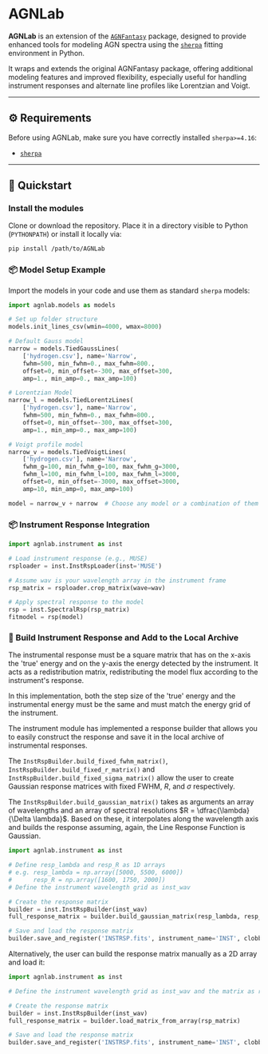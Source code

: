 # AGNLab

**AGNLab** is an extension of the [`AGNFantasy`](https://fantasy-agn.readthedocs.io/en/latest/) package, designed to provide enhanced tools for modeling AGN spectra using the [`sherpa`](https://sherpa.readthedocs.io/en/4.17.0/install.html) fitting environment in Python.

It wraps and extends the original AGNFantasy package, offering additional modeling features and improved flexibility, especially useful for handling instrument responses and alternate line profiles like Lorentzian and Voigt.

---

## ⚙️ Requirements

Before using AGNLab, make sure you have correctly installed `sherpa>=4.16`:

- [`sherpa`](https://parameter-sherpa.readthedocs.io/en/latest/gettingstarted/installation.html)

<!-- > ⚠️ **Important Note for macOS/Apple Silicon users**  
> AGNFantasy has strict and sometimes incompatible requirements on certain platforms (e.g. Apple Silicon).  
> However, the PyPI distribution only enforces dependencies from `sherpa`, and once `sherpa` is installed, most AGNFantasy functionality works fine.  
> AGNLab is designed to minimize dependence on AGNFantasy internals, so you may safely bypass some of the strict requirements. -->

---
## 🚀 Quickstart

### Install the modules
Clone or download the repository.
Place it in a directory visible to Python (`PYTHONPATH`) or install it locally via:
```bash
pip install /path/to/AGNLab
```

### 📦 Model Setup Example
Import the models in your code and use them as standard `sherpa` models:
```python
import agnlab.models as models

# Set up folder structure
models.init_lines_csv(wmin=4000, wmax=8000)

# Default Gauss model
narrow = models.TiedGaussLines(
    ['hydrogen.csv'], name='Narrow',
    fwhm=500, min_fwhm=0., max_fwhm=800.,
    offset=0, min_offset=-300, max_offset=300,
    amp=1., min_amp=0., max_amp=100)

# Lorentzian Model
narrow_l = models.TiedLorentzLines(
    ['hydrogen.csv'], name='Narrow',
    fwhm=500, min_fwhm=0., max_fwhm=800.,
    offset=0, min_offset=-300, max_offset=300,
    amp=1., min_amp=0., max_amp=100)

# Voigt profile model
narrow_v = models.TiedVoigtLines(
    ['hydrogen.csv'], name='Narrow',
    fwhm_g=100, min_fwhm_g=100, max_fwhm_g=3000,
    fwhm_l=100, min_fwhm_l=100, max_fwhm_l=3000,
    offset=0, min_offset=-3000, max_offset=3000,
    amp=10, min_amp=0, max_amp=100)

model = narrow_v + narrow  # Choose any model or a combination of them
```

### 📦 Instrument Response Integration

```python
import agnlab.instrument as inst

# Load instrument response (e.g., MUSE)
rsploader = inst.InstRspLoader(inst='MUSE')

# Assume wav is your wavelength array in the instrument frame
rsp_matrix = rsploader.crop_matrix(wave=wav)

# Apply spectral response to the model
rsp = inst.SpectralRsp(rsp_matrix)
fitmodel = rsp(model)
```

### 🔧 Build Instrument Response and Add to the Local Archive
The instrumental response must be a square matrix that has on the x-axis the 'true' energy and on the y-axis the energy detected by the instrument. It acts as a redistribution matrix, redistributing the model flux according to the instrument's response.

In this implementation, both the step size of the 'true' energy and the instrumental energy must be the same and must match the energy grid of the instrument.

The instrument module has implemented a response builder that allows you to easily construct the response and save it in the local archive of instrumental responses.

The `InstRspBuilder.build_fixed_fwhm_matrix()`, `InstRspBuilder.build_fixed_r_matrix()` and `InstRspBuilder.build_fixed_sigma_matrix()` allow the user to create Gaussian response matrices with fixed FWHM, $R$, and $\sigma$ respectively.

The `InstRspBuilder.build_gaussian_matrix()` takes as arguments an array of wavelengths and an array of spectral resolutions $R = \dfrac{\lambda}{\Delta \lambda}$. Based on these, it interpolates along the wavelength axis and builds the response assuming, again, the Line Response Function is Gaussian.

```python
import agnlab.instrument as inst

# Define resp_lambda and resp_R as 1D arrays
# e.g. resp_lambda = np.array([5000, 5500, 6000])
#      resp_R = np.array([1600, 1750, 2000])
# Define the instrument wavelength grid as inst_wav

# Create the response matrix
builder = inst.InstRspBuilder(inst_wav)
full_response_matrix = builder.build_gaussian_matrix(resp_lambda, resp_R)

# Save and load the response matrix
builder.save_and_register('INSTRSP.fits', instrument_name='INST', clobber=True)
```

Alternatively, the user can build the response matrix manually as a 2D array and load it:
```python
import agnlab.instrument as inst

# Define the instrument wavelength grid as inst_wav and the matrix as rsp_matrix

# Create the response matrix
builder = inst.InstRspBuilder(inst_wav)
full_response_matrix = builder.load_matrix_from_array(rsp_matrix)

# Save and load the response matrix
builder.save_and_register('INSTRSP.fits', instrument_name='INST', clobber=True)
```
